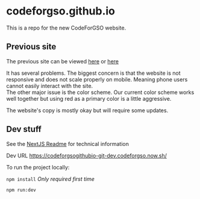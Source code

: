 # codeforgso.github.io

This is a repo for the new CodeForGSO website.

## Previous site

The previous site can be viewed [here](https://codeforgso.github.io/codeforgreensboro.org) or [here](https://codeforgreenbsoro.org)

It has several problems. The biggest concern is that the website is not responsive and does not scale properly on mobile. Meaning phone users cannot easily interact with the site.  
The other major issue is the color scheme. Our current color scheme works well together but using red as a primary color is a little aggressive.

The website's copy is mostly okay but will require some updates.

## Dev stuff

See the [NextJS Readme](./NEXT_README.md) for technical information

Dev URL https://codeforgsogithubio-git-dev.codeforgso.now.sh/

To run the project locally:


`npm install` *Only required first time*

`npm run:dev`
